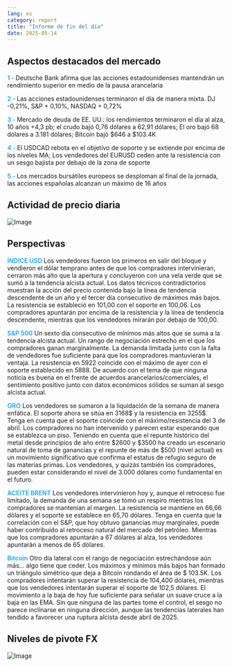 ```yaml
---
lang: es
category: report
title: "Informe de fin del día"
date: 2025-05-14
---
```



<h2>Aspectos destacados del mercado</h2>
<strong style="color: #2caef7;">1 - </strong> Deutsche Bank afirma que las acciones estadounidenses mantendrán un rendimiento superior en medio de la pausa arancelaria

<strong style="color: #2caef7;">2 - </strong> Las acciones estadounidenses terminaron el día de manera mixta. DJ -0,21%, S&P + 0,10%, NASDAQ + 0,72%

<strong style="color: #2caef7;">3 - </strong> Mercado de deuda de EE. UU.: los rendimientos terminaron el día al alza, 10 años +4,3 pb; el crudo bajó 0,76 dólares a 62,91 dólares; El oro bajó 68 dólares a 3.181 dólares; Bitcoin bajó $646 a $103.4K

<strong style="color: #2caef7;">4 - </strong> El USDCAD rebota en el objetivo de soporte y se extiende por encima de los niveles MA; Los vendedores del EURUSD ceden ante la resistencia con un sesgo bajista por debajo de la zona de soporte

<strong style="color: #2caef7;">5 - </strong> Los mercados bursátiles europeos se desploman al final de la jornada, las acciones españolas alcanzan un máximo de 16 años



<h2>Actividad de precio diaria</h2>
<img src="https://markleighedu.github.io/img/May-2025/14-May-2025/price.jpg" alt="Image"/>

<h2>Perspectivas</h2>
<strong style="color: #2caef7;">ÍNDICE USD</strong> Los vendedores fueron los primeros en salir del bloque y vendieron el dólar temprano antes de que los compradores intervinieran, cerraron más alto que la apertura y concluyeron con una vela verde que se sumó a la tendencia alcista actual. Los datos técnicos contradictorios muestran la acción del precio contenida bajo la línea de tendencia descendente de un año y el tercer día consecutivo de máximos más bajos. La resistencia se estableció en 101,00 con el soporte en 100,06. Los compradores apuntarán por encima de la resistencia y la línea de tendencia descendente, mientras que los vendedores mirarán por debajo de 100,00.

<strong style="color: #2caef7;">S&P 500</strong> Un sexto día consecutivo de mínimos más altos que se suma a la tendencia alcista actual. Un rango de negociación estrecho en el que los compradores ganan marginalmente. La demanda limitada junto con la falta de vendedores fue suficiente para que los compradores mantuvieran la ventaja. La resistencia en 5922 coincide con el máximo de ayer con el soporte establecido en 5888. De acuerdo con el tema de que ninguna noticia es buena en el frente de acuerdos arancelarios/comerciales, el sentimiento positivo junto con datos económicos sólidos se suman al sesgo alcista actual. 

<strong style="color: #2caef7;">ORO</strong> Los vendedores se sumaron a la liquidación de la semana de manera enfática. El soporte ahora se sitúa en 3168$ y la resistencia en 3255$. Tenga en cuenta que el soporte coincide con el máximo/resistencia del 3 de abril. Los compradores no han intervenido y parecen estar esperando que se establezca un piso. Teniendo en cuenta que el repunte histórico del metal desde principios de año entre $2600 y $3500 ha creado un escenario natural de toma de ganancias y el repunte de más de $500 (nivel actual) es un movimiento significativo que confirma el estatus de refugio seguro de las materias primas. Los vendedores, y quizás también los compradores, pueden estar considerando el nivel de 3.000 dólares como fundamental en el futuro. 

<strong style="color: #2caef7;">ACEITE BRENT</strong> Los vendedores intervinieron hoy y, aunque el retroceso fue limitado, la demanda de una semana se tomó un respiro mientras los compradores se mantenían al margen. La resistencia se mantiene en 66,66 dólares y el soporte se establece en 65,70 dólares. Tenga en cuenta que la correlación con el S&P, que hoy obtuvo ganancias muy marginales, puede haber contribuido al retroceso natural del mercado del petróleo. Mientras que los compradores apuntarán a 67 dólares al alza, los vendedores apuntarán a menos de 65 dólares.

<strong style="color: #2caef7;">Bitcoin</strong> Otro día lateral con el rango de negociación estrechándose aún más... algo tiene que ceder. Los máximos y mínimos más bajos han formado un triángulo simétrico que deja a Bitcoin rondando el área de $ 103.5K. Los compradores intentarán superar la resistencia de 104,400 dólares, mientras que los vendedores intentarán superar el soporte de 102,5 dólares. El movimiento a la baja de hoy fue suficiente para señalar un suave cruce a la baja en las EMA. Sin que ninguna de las partes tome el control, el sesgo no parece inclinarse en ninguna dirección, aunque las tendencias laterales han tendido a favorecer una ruptura alcista desde abril de 2025.



<h2>Niveles de pivote FX</h2>
<img src="https://markleighedu.github.io/img/May-2025/14-May-2025/pivot.jpg" alt="Image"/>